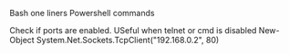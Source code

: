 Bash one liners
Powershell commands


Check if ports are enabled. USeful when telnet or cmd is disabled 
New-Object System.Net.Sockets.TcpClient("192.168.0.2", 80)

